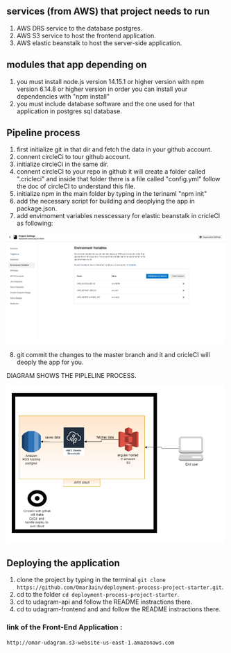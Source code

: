 ## services (from AWS) that project needs to run
1. AWS DRS service to the database postgres.
2. AWS S3 service to host the frontend application.
3. AWS elastic beanstalk to host the server-side application.

## modules that app depending on
1. you must install node.js version 14.15.1 or higher version with npm version 6.14.8 or higher version in order you can install your dependencies with "npm install"
2. you must include database software and the one used for that application in postgres sql database.

## Pipeline process
1. first initialize git in that dir and fetch the data in your github account.
2. connent circleCi to tour github account.
3. initialize circleCi in the same dir.
4. connent circleCI to your repo in github it will create a folder called ".cricleci" and inside that folder there is a file called "config.yml" follow the doc of circleCI to understand this file.
5. initialize npm in the main folder by typing in the terinaml "npm init"
6. add the necessary script for building and deoplying the app in package.json.
7. add envimoment variables nesscessary for elastic beanstalk in cricleCI as following:
<img src="/screenshots/cricleCI/secret keys.PNG">

8. git commit the changes to the master branch and it and cricleCI will deoply the app for you.

DIAGRAM SHOWS THE PIPLELINE PROCESS.

<img src="/screenshots/cricleCI/diagram.png">

## Deploying the application

1. clone the project by typing in the terminal `git clone https://github.com/Omar3ain/deployment-process-project-starter.git`.
2. cd to the folder `cd deployment-process-project-starter`.
3. cd to udagram-api and follow the README instractions there.
4. cd to udagram-frontend and and follow the README instractions there.


### link of the Front-End Application :
    http://omar-udagram.s3-website-us-east-1.amazonaws.com